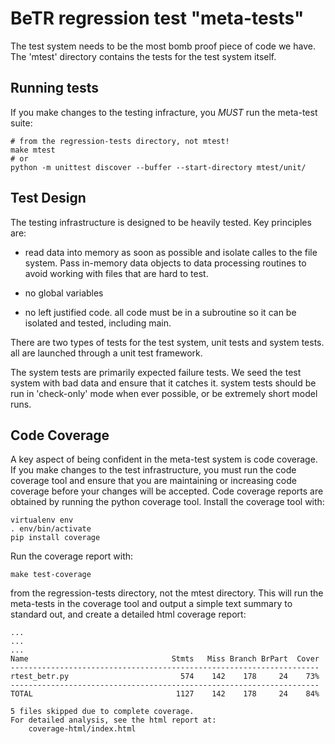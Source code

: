# BeTR regression test "meta-tests"

The test system needs to be the most bomb proof piece of code we
have. The 'mtest' directory contains the tests for the test system
itself.

## Running tests

If you make changes to the testing infracture, you *MUST* run the meta-test suite:

    # from the regression-tests directory, not mtest!
    make mtest
    # or
    python -m unittest discover --buffer --start-directory mtest/unit/


## Test Design

The testing infrastructure is designed to be heavily tested. Key principles are:

* read data into memory as soon as possible and isolate calles to the
  file system. Pass in-memory data objects to data processing routines
  to avoid working with files that are hard to test.

* no global variables

* no left justified code. all code must be in a subroutine so it can
  be isolated and tested, including main.

There are two types of tests for the test system, unit tests and
system tests. all are launched through a unit test framework.

The system tests are primarily expected failure tests. We seed the
test system with bad data and ensure that it catches it. system tests
should be run in 'check-only' mode when ever possible, or be extremely
short model runs.

## Code Coverage

A key aspect of being confident in the meta-test system is code
coverage. If you make changes to the test infrastructure, you must run
the code coverage tool and ensure that you are maintaining or
increasing code coverage before your changes will be accepted. Code
coverage reports are obtained by running the python coverage
tool. Install the coverage tool with:

    virtualenv env
    . env/bin/activate
    pip install coverage

Run the coverage report with:

    make test-coverage

from the regression-tests directory, not the mtest directory. This
will run the meta-tests in the coverage tool and output a simple text
summary to standard out, and create a detailed html coverage report:

    ...
    ...
    ...
    Name                                Stmts   Miss Branch BrPart  Cover
    ---------------------------------------------------------------------
    rtest_betr.py                         574    142    178     24    73%
    ---------------------------------------------------------------------
    TOTAL                                1127    142    178     24    84%
    
    5 files skipped due to complete coverage.
    For detailed analysis, see the html report at:
        coverage-html/index.html
    
